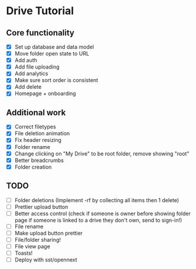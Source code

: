 # Drive Tutorial

## Core functionality

- [x] Set up database and data model
- [x] Move folder open state to URL
- [x] Add auth
- [x] Add file uploading
- [x] Add analytics
- [x] Make sure sort order is consistent
- [x] Add delete
- [x] Homepage + onboarding

## Additional work

- [x] Correct filetypes
- [x] File deletion animation
- [x] Fix header resizing
- [x] Folder rename
- [x] Change clicking on "My Drive" to be root folder, remove showing "root"
- [x] Better breadcrumbs
- [x] Folder creation

## TODO

- [ ] Folder deletions (Implement -rf by collecting all items then 1 delete)
- [ ] Prettier upload button
- [ ] Better access control (check if someone is owner before showing folder page if someone is linked to a drive they don't own, send to sign-in!)
- [ ] File rename
- [ ] Make upload button prettier
- [ ] File/folder sharing!
- [ ] File view page
- [ ] Toasts!
- [ ] Deploy with sst/opennext
